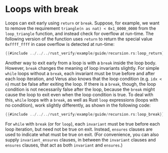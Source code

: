 # Loops with break

Loops can exit early using `return` or `break`.
Suppose, for example, we want to remove the requirement
`triangle(n as nat) < 0x1_0000_0000` from the `loop_triangle` function,
and instead check for overflow at run-time.
The following version of the function uses `return` to return
the special value `0xffff_ffff` in case overflow is detected at run-time:

```rust
{{#include ../../../rust_verify/example/guide/recursion.rs:loop_return}}
```

Another way to exit early from a loop is with a `break` inside the loop body.
However, `break` changes the meaning of loop invariants slightly.
For simple `while` loops without a `break`,
each invariant must be true before and after each loop iteration,
and Verus also knows that the loop condition (e.g. `idx < n`)
must be false after exiting the loop.
If there is a `break`, though, the loop condition is not necessarily false
after the loop, because the `break` might cause the loop to exit even when
the loop condition is true.
To deal with this, `while` loops with a `break`,
as well as Rust `loop` expressions (loops with no condition),
work slightly differently, as shown in the following code:

```rust
{{#include ../../../rust_verify/example/guide/recursion.rs:loop_break}}
```

For `while` with `break` (or for `loop`), each `invariant` must be true before each
loop iteration, but need not be true on exit.
Instead, `ensures` clauses are used to indicate what must be true on exit.
(For convenience, you can also supply `invariant_ensures` clauses,
in between the `invariant` clauses and `ensures` clauses, that act
as both `invariant` and `ensures`.)
